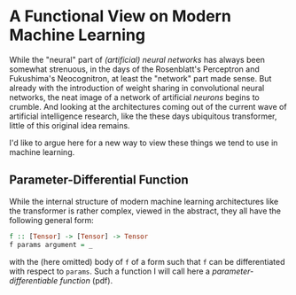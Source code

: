 # A Functional View on Modern Machine Learning

While the "neural" part of *(artificial) neural networks* has always been somewhat strenuous, in the days of the Rosenblatt's Perceptron and Fukushima's Neocognitron, at least the "network" part made sense. But already with the introduction of weight sharing in convolutional neural networks, the neat image of a network of artificial *neurons* begins to crumble. And looking at the architectures coming out of the current wave of artificial intelligence research, like the these days ubiquitous transformer, little of this original idea remains.

I'd like to argue here for a new way to view these things we tend to use in machine learning. 


## Parameter-Differential Function

While the internal structure of modern machine learning architectures like the transformer is rather complex, viewed in the abstract, they all have the following general form:

```hs
f :: [Tensor] -> [Tensor] -> Tensor
f params argument = _
```

with the (here omitted) body of `f` of a form such that `f` can be differentiated with respect to `params`. Such a function I will call here a *parameter-differentiable function* (pdf).

